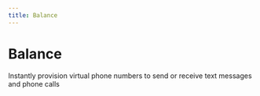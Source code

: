 ```yaml
---
title: Balance
---
```


# Balance

Instantly provision virtual phone numbers to send or receive text messages and phone calls

